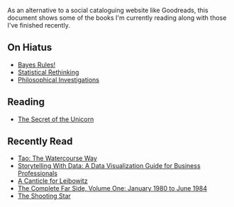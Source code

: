 As an alternative to a social cataloguing website like Goodreads, this 
document shows some of the books I'm currently reading along with those I've 
finished recently.

##  On Hiatus 
 
  - [Bayes Rules!](https://www.librarything.com/work/28029572)
 - [Statistical Rethinking](https://www.librarything.com/work/16955083)
 - [Philosophical Investigations](https://www.librarything.com/work/25218) 

##  Reading 
 
  - [The Secret of the Unicorn](https://www.librarything.com/work/7954) 

##  Recently Read 
 
  - [Tao: The Watercourse Way](https://www.librarything.com/work/11328)
 - [Storytelling With Data: A Data Visualization Guide for Business Professionals](https://www.librarything.com/work/16714111/)
 - [A Canticle for Leibowitz](https://www.librarything.com/work/48053)
 - [The Complete Far Side, Volume One: January 1980 to June 1984](https://www.librarything.com/work/58291)
 - [The Shooting Star](https://www.librarything.com/work/7958) 
